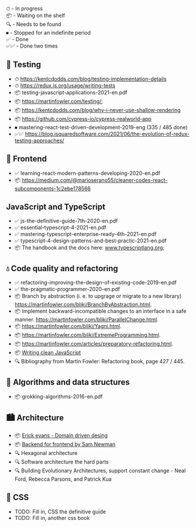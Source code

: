 ⏱ - In progress  
📦 - Waiting on the shelf  
🔍 - Needs to be found  
⏹ - Stopped for an indefinite period  
✅ - Done  
✅✅ - Done two times  

## 🧪 Testing
- ⏱ https://kentcdodds.com/blog/testing-implementation-details
- ⏱ https://redux.js.org/usage/writing-tests
- 📦 testing-javascript-applications-2021-en.pdf
- 📦 https://martinfowler.com/testing/;
- 📦 https://kentcdodds.com/blog/why-i-never-use-shallow-rendering
- 📦 https://github.com/cypress-io/cypress-realworld-app
- ⏹ mastering-react-test-driven-development-2019-eng (335 / 485 done)
- ✅✅ https://blog.isquaredsoftware.com/2021/06/the-evolution-of-redux-testing-approaches/

## 🍹 Frontend
- ✅ learning-react-modern-patterns-developing-2020-en.pdf
- 📦 https://medium.com/@marioserano55/cleaner-codes-react-subcomponents-1c2ebe178566

## JavaScript and TypeScript
- ✅ js-the-definitive-guide-7th-2020-en.pdf
- ✅ essential-typescript-4-2021-en.pdf
- ✅ mastering-typescript-enterprise-ready-4th-2021-en.pdf
- ✅ typescript-4-design-patterns-and-best-practic-2021-en.pdf
- 📦 The handbook and the docs here: www.typescriptlang.org;

## 💧 Code quality and refactoring
- ✅ refactoring-improving-the-design-of-existing-code-2019-en.pdf
- ✅ the-pragmatic-programmer-2020-en.pdf
- 📦 Branch by abstraction (i. e. to upgrage or migrate to a new library) https://martinfowler.com/bliki/BranchByAbstraction.html.
- 📦 Implement backward-incompatible changes to an interface in a safe manner. https://martinfowler.com/bliki/ParallelChange.html.
- 📦 https://martinfowler.com/bliki/Yagni.html.
- 📦 https://martinfowler.com/bliki/ExtremeProgramming.html.
- 📦 https://martinfowler.com/articles/preparatory-refactoring.html.
- 📦 [Writing clean JavaScript](https://medium.com/geekculture/writing-clean-javascript-es6-edition-834e83abc746)
- 🔍 Bibliography from Martin Fowler: Refactoring book, page 427 / 445.

## 🧩 Algorithms and data structures
- 📦 grokking-algorithms-2016-en.pdf

## 🏙 Architecture
- 📦 [Erick evans - Domain driven desing](https://books.google.ge/books?id=hHBf4YxMnWMC&printsec=copyright&redir_esc=y#v=onepage&q&f=false)
- 📦 [Backend for frontend by Sam Newman](https://samnewman.io/patterns/architectural/bff/)
- 🔍 Hexagonal architecture
- 🔍 Software architecture the hard parts
- 🔍 Building Evolutionary Architectures, support constant change - Neal Ford, Rebecca Parsons, and Patrick Kua

## 🎨 CSS
- TODO: Fill in, CSS the definitive guide
- TODO: Fill in, another css book
